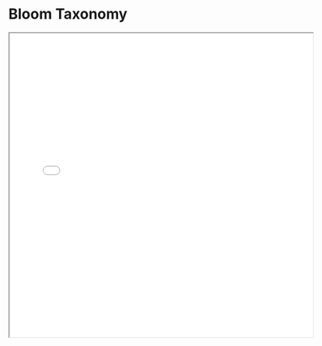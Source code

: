# Bloom Taxonomy

<iframe src="../../sims/blooms-taxonomy/main.html" height="600px" width="600px" scrolling="no" style="overflow: hidden"></iframe>